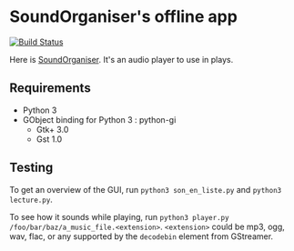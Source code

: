 # SoundOrganiser's offline app

[![Build Status](https://travis-ci.org/nils-van-zuijlen/sound-organiser-offline-app.svg?branch=master)](https://travis-ci.org/nils-van-zuijlen/sound-organiser-offline-app)

Here is [SoundOrganiser](//github.com/nils-van-zuijlen/sound-organiser). It's an
audio player to use in plays.

## Requirements

- Python 3
- GObject binding for Python 3 : python-gi
  - Gtk+ 3.0
  - Gst 1.0

## Testing

To get an overview of the GUI, run `python3 son_en_liste.py`
and `python3 lecture.py`.

To see how it sounds while playing, run
`python3 player.py /foo/bar/baz/a_music_file.<extension>`.
`<extension>` could be mp3, ogg, wav, flac, or any supported by the `decodebin`
element from GStreamer.
